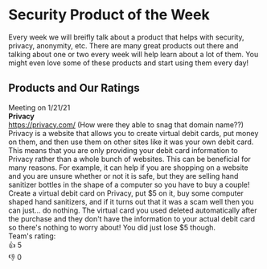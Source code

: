 # Security Product of the Week
Every week we will breifly talk about a product that helps with security, privacy, anonymity, etc. There are many great products out there and talking about one or two every week will help learn about a lot of them. You might even love some of these products and start using them every day!

## Products and Our Ratings
Meeting on 1/21/21<br>
<b>Privacy</b><br>
https://privacy.com/ (How were they able to snag that domain name??)<br>
Privacy is a website that allows you to create virtual debit cards, put money on them, and then use them on other sites like it was your own debit card. This means that you are only providing your debit card information to Privacy rather than a whole bunch of websites. This can be beneficial for many reasons. For example, it can help if you are shopping on a website and you are unsure whether or not it is safe, but they are selling hand sanitizer bottles in the shape of a computer so you have to buy a couple! Create a virtual debit card on Privacy, put $5 on it, buy some computer shaped hand sanitizers, and if it turns out that it was a scam well then you can just... do nothing. The virtual card you used deleted automatically after the purchase and they don't have the information to your actual debit card so there's nothing to worry about! You did just lose $5 though.<br>
Team's rating: <br>
👍 5 <br>
👎 0 <br>
